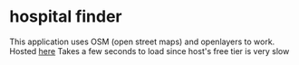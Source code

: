 # hospital finder

This application uses OSM (open street maps) and openlayers to work. 
<br>
Hosted <a href="https://hospitalfinderbuilt.onrender.com">here</a>
Takes a few seconds to load since host's free tier is very slow
